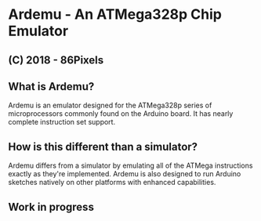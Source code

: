#  Ardemu - An ATMega328p Chip Emulator
## (C) 2018 - 86Pixels

## What is Ardemu?
Ardemu is an emulator designed for the ATMega328p series of microprocessors commonly found on the Arduino board. It has nearly complete instruction set support.

## How is this different than a simulator?
Ardemu differs from a simulator by emulating all of the ATMega instructions exactly as they're implemented. Ardemu is also designed to run Arduino sketches natively on other platforms with enhanced capabilities.

## Work in progress

